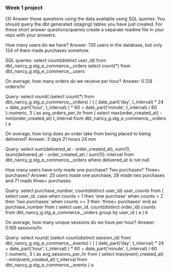 ### Week 1 project
(3) Answer these questions using the data available using SQL queries. You should query the dbt generated (staging) tables you have just created. For these short answer questions/queries create a separate readme file in your repo with your answers.

How many users do we have?
Answer: 130 users in the database, but only 124 of them made purchases somehow.

SQL queries:
select count(distinct user_id) from dbt_nancy_g.stg_e_commerce__orders
select count(*) from dbt_nancy_g.stg_e_commerce__users

On average, how many orders do we receive per hour?
Answer: 0.128 orders/hr

Query:
select
    round(
        (select count(*) from dbt_nancy_g.stg_e_commerce__orders) / (
            (
                date_part('day', t_interval) * 24 + date_part('hour', t_interval)
            ) * 60 + date_part('minute', t_interval) / 60
        )::numeric,
        3
    ) as avg_orders_per_hr
from
    (
        select max(order_created_at) - min(order_created_at) t_interval
        from dbt_nancy_g.stg_e_commerce__orders
    ) a

On average, how long does an order take from being placed to being delivered?
Answer: 3 days 21 hours 24 min

Query:
select
    sum(delivered_at - order_created_at),
    sum(1),
    (sum(delivered_at - order_created_at) / sum(1))::interval
from dbt_nancy_g.stg_e_commerce__orders
where delivered_at is not null

How many users have only made one purchase? Two purchases? Three+ purchases?
Answer: 25 users made one purchase, 28 made two purchases and 71 made three+ purchases.

Query:
select purchase_number, count(distinct user_id) user_counts
from
    (
        select
            user_id,
            case
                when counts = 1
                then 'one purchase'
                when counts = 2
                then 'two purchases'
                when counts >= 3
                then 'three+ purchases'
            end as purchase_number
        from
            (
                select user_id, count(distinct order_id) counts
                from dbt_nancy_g.stg_e_commerce__orders
                group by user_id
            ) a
    ) b


On average, how many unique sessions do we have per hour?
Answer: 0.169 sessions/hr

Query:
select
    round(
        (select count(distinct session_id) from dbt_nancy_g.stg_e_commerce__events) / (
            (
                date_part('day', t_interval) * 24 + date_part('hour', t_interval)
            ) * 60 + date_part('minute', t_interval) / 60
        )::numeric,
        3
    ) as avg_sessions_per_hr
from
    (
        select max(event_created_at) - min(event_created_at) t_interval
        from dbt_nancy_g.stg_e_commerce__events
    ) a

